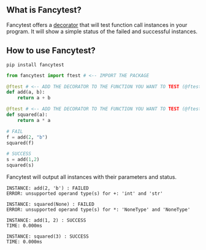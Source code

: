 ## What is Fancytest?
Fancytest offers a [decorator](https://www.geeksforgeeks.org/decorators-in-python/) that will test function call instances in your program.
It will show a simple status of the failed and successful instances.

## How to use Fancytest?
```
pip install fancytest
```

```python
from fancytest import ftest # <-- IMPORT THE PACKAGE

@ftest # <-- ADD THE DECORATOR TO THE FUNCTION YOU WANT TO TEST (@ftest)
def add(a, b):
    return a + b

@ftest # <-- ADD THE DECORATOR TO THE FUNCTION YOU WANT TO TEST (@ftest)
def squared(a):
    return a * a

# FAIL
f = add(2, "b")
squared(f)

# SUCCESS
s = add(1,2)
squared(s)
```

Fancytest will output all instances with their parameters and status.
```
INSTANCE: add(2, 'b') : FAILED
ERROR: unsupported operand type(s) for +: 'int' and 'str'

INSTANCE: squared(None) : FAILED
ERROR: unsupported operand type(s) for *: 'NoneType' and 'NoneType'

INSTANCE: add(1, 2) : SUCCESS
TIME: 0.000ms

INSTANCE: squared(3) : SUCCESS
TIME: 0.000ms
```

